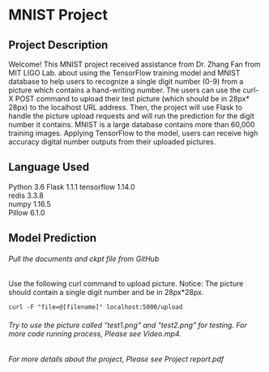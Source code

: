 # **MNIST Project**


## Project Description
Welcome! This MNIST project received assistance from Dr. Zhang Fan from MIT LIGO Lab.  about using the TensorFlow training model and MNIST database to help users to recognize a single digit number (0-9) from a picture which contains a hand-writing number. The users can use the curl- X POST command to upload their test picture (which should be in 28px* 28px) to the localhost URL address. Then, the project will use Flask to handle the picture upload requests and will run the prediction for the digit number it contains. MNIST is a large database contains more than 60,000 training images. Applying TensorFlow to the model, users can receive high accuracy digital number outputs from their uploaded pictures. 


## Language Used
Python               3.6
Flask                1.1.1
tensorflow           1.14.0   
redis                3.3.8  
numpy                1.16.5   
Pillow               6.1.0  

## Model Prediction 
###### Pull the documents and ckpt file from GitHub

Use the following curl command to upload picture. Notice: The picture should contain a single digit number and be in 28px*28px.

    curl -F "file=@[filename]" localhost:5000/upload

###### Try to use the picture called "test1.png" and "test2.png" for testing. For more code running process, Please see Video.mp4.

                      
###### For more details about the project, Please see Project report.pdf 
